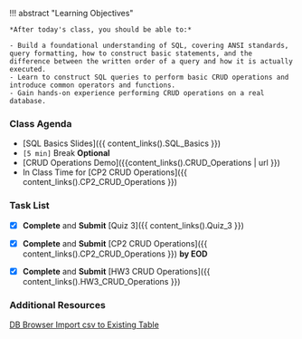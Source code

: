 !!! abstract "Learning Objectives"

    *After today's class, you should be able to:*
    
    - Build a foundational understanding of SQL, covering ANSI standards, query formatting, how to construct basic statements, and the difference between the written order of a query and how it is actually executed.
    - Learn to construct SQL queries to perform basic CRUD operations and introduce common operators and functions.
    - Gain hands-on experience performing CRUD operations on a real database.

### Class Agenda

- [SQL Basics Slides]({{ content_links().SQL_Basics }})
- `[5 min]` Break **Optional**
- [CRUD Operations Demo]({{content_links().CRUD_Operations | url }})
- In Class Time for [CP2 CRUD Operations]({{ content_links().CP2_CRUD_Operations }})
  
### Task List

- [x] **Complete** and **Submit** [Quiz 3]({{ content_links().Quiz_3 }})
- [x] **Complete** and **Submit** [CP2 CRUD Operations]({{ content_links().CP2_CRUD_Operations }}) **by EOD**
- [x] **Complete** and **Submit** [HW3 CRUD Operations]({{ content_links().HW3_CRUD_Operations }})

 
### Additional Resources

[DB Browser Import csv to Existing Table](https://a-gentle-introduction-to-sql.readthedocs.io/en/latest/appendix/importing-data.html)


